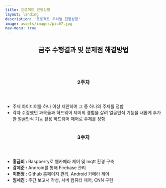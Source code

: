 ```yaml
---
title: 프로젝트 진행상황
layout: landing
description: '프로젝트 주차별 진행상황'
image: assets/images/pic07.jpg
nav-menu: true
---
```


<!-- Main -->
<div id="main">

<section id="one">
	<div class="inner">
		<header class="major">
			<h2>금주 수행결과 및 문제점 해결방법</h2>
		</header>
	</div>
</section>

<section id="two" class="spotlights">
	<!-- Two -->
	<section>
		<a href="generic.html" class="image">
			<img src="{% link assets/images/picw2.jpg%}" alt="" data-position="center center" />
		</a>
		<div class="content">
			<div class="inner">
				<header class="major">
					<h3>2주차</h3>
				</header>
				<ul class="alt">
					<li>주제 아이디어를 하나 이상 제안하여 그 중 하나의 주제를 정함</li>
					<li>각자 수강했던 과목들과 하드웨어 제어의 경험을 살려 얼굴인식 기능을 새롭게 추가한 얼굴인식 기능 활용 하드웨어 제어로 주제를 정함</li>
				</ul>
			</div>
		</div>
	</section>
	 <!-- Three -->
	<section>
		<a href="generic.html" class="image">
			<img src="{% link assets/images/picw3.jpg%}" alt="" data-position="center center" />
		</a>
		<div class="content">
			<div class="inner">
				<header class="major">
					<h3>3주차</h3>
				</header>
				<ul class="alt">
					<li><b>홍금비 :</b> Raspberry로 웹카메라 제어 및 mqtt 환경 구축</li>
               				<li><b>강예준 :</b> Android를 통해 Firebase 관리</li>
               				<li><b>이현정 :</b> Github 홈페이지 관리, Android 카메라 제어</li>
               				<li><b>임세진 :</b> 주간 보고서 작성, 서버 컴퓨터 제어, CNN 구현</li>
				</ul>
			</div>
		</div>
	</section>

	
	
	
</section>

</div>
